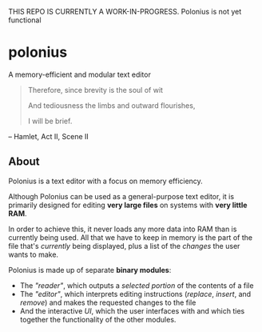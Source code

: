 THIS REPO IS CURRENTLY A WORK-IN-PROGRESS. Polonius is not yet functional

# polonius
A memory-efficient and modular text editor


> Therefore, since brevity is the soul of wit
> 
> And tediousness the limbs and outward flourishes,
> 
> I will be brief.
> 
  – Hamlet, Act II, Scene II

## About
Polonius is a text editor with a focus on memory efficiency.

Although Polonius can be used as a general-purpose text editor, it is primarily designed for editing **very large files** on systems with **very little RAM**.

In order to achieve this, it never loads any more data into RAM than is currently being used. All that we have to keep in memory is the part of the file that's *currently* being displayed, plus a list of the *changes* the user wants to make.

Polonius is made up of separate **binary modules**:
  - The *"reader"*, which outputs a *selected portion* of the contents of a file
  - The *"editor"*, which interprets editing instructions (*replace*, *insert*, and *remove*) and makes the requested changes to the file
  - And the interactive *UI*, which the user interfaces with and which ties together the functionality of the other modules.
